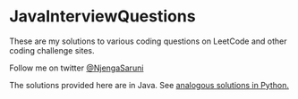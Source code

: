 # JavaInterviewQuestions

These are my solutions to various coding questions on LeetCode and other coding challenge sites.

Follow me on twitter [@NjengaSaruni](https://twitter.com/NjengaSaruni)

The solutions provided here are in Java. See [analogous solutions in Python.](https://github.com/NjengaSaruni/LeetCode-Python-Solutions)